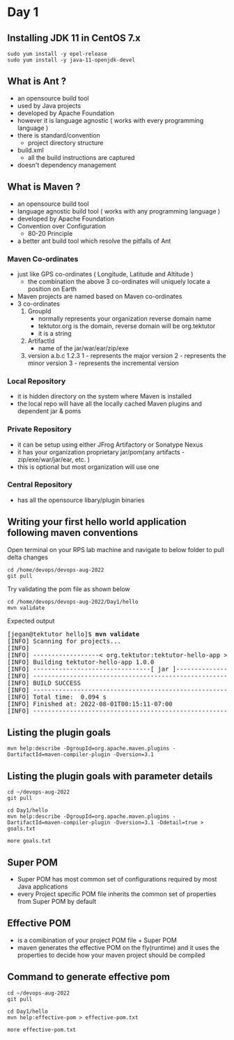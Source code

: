 # Day 1

## Installing JDK 11 in CentOS 7.x
```
sudo yum install -y epel-release
sudo yum install -y java-11-openjdk-devel
```

## What is Ant ?
- an opensource build tool
- used by Java projects
- developed by Apache Foundation
- however it is language agnostic ( works with every programming language )
- there is standard/convention 
  - project directory structure
- build.xml
  - all the build instructions are captured
- doesn't dependency management 

## What is Maven ?
- an opensource build tool
- language agnostic build tool ( works with any programming language )
- developed by Apache Foundation
- Convention over Configuration
    - 80-20 Principle
- a better ant build tool which resolve the pitfalls of Ant

### Maven Co-ordinates
- just like GPS co-ordinates ( Longitude, Latitude and Altitude )   
   - the combination the above 3 co-ordinates will uniquely locate a position on Earth
- Maven projects are named based on Maven co-ordinates
- 3 co-ordinates
  1. GroupId 
     - normally represents your organization reverse domain name
     - tektutor.org is the domain, reverse domain will be org.tektutor
     - it is a string
  2. ArtifactId
     - name of the jar/war/ear/zip/exe
  3. version
     a.b.c
     1.2.3
     1 - represents the major version
     2 - represents the minor version
     3 - represents the incremental version 

### Local Repository
- it is hidden directory on the system where Maven is installed
- the local repo will have all the locally cached Maven plugins and dependent jar & poms

### Private Repository
- it can be setup using either JFrog Artifactory or Sonatype Nexus
- it has your organization proprietary jar/pom(any artifacts - zip/exe/war/jar/ear, etc. )
- this is optional but most organization will use one

### Central Repository
- has all the opensource libary/plugin binaries


## Writing your first hello world application following maven conventions

Open terminal on your RPS lab machine and navigate to below folder to pull delta changes
```
cd /home/devops/devops-aug-2022
git pull
```

Try validating the pom file as shown below
```
cd /home/devops/devops-aug-2022/Day1/hello
mvn validate
```

Expected output
<pre>
[jegan@tektutor hello]$ <b>mvn validate</b>
[INFO] Scanning for projects...
[INFO] 
[INFO] ------------------< org.tektutor:tektutor-hello-app >-------------------
[INFO] Building tektutor-hello-app 1.0.0
[INFO] --------------------------------[ jar ]---------------------------------
[INFO] ------------------------------------------------------------------------
[INFO] BUILD SUCCESS
[INFO] ------------------------------------------------------------------------
[INFO] Total time:  0.094 s
[INFO] Finished at: 2022-08-01T00:15:11-07:00
[INFO] ------------------------------------------------------------------------
</pre>

## Listing the plugin goals
```
mvn help:describe -DgroupId=org.apache.maven.plugins -DartifactId=maven-compiler-plugin -Dversion=3.1 
```

## Listing the plugin goals with parameter details
```
cd ~/devops-aug-2022
git pull

cd Day1/hello
mvn help:describe -DgroupId=org.apache.maven.plugins -DartifactId=maven-compiler-plugin -Dversion=3.1 -Ddetail=true > goals.txt

more goals.txt
```

## Super POM
- Super POM has most common set of configurations required by most Java applications
- every Project specific POM file inherits the common set of properties from Super POM by default

## Effective POM
- is a comibination of your project POM file + Super POM
- maven generates the effective POM on the fly(runtime) and it uses the properties to decide how your maven project should be compiled

## Command to generate effective pom
```
cd ~/devops-aug-2022
git pull

cd Day1/hello
mvn help:effective-pom > effective-pom.txt

more effective-pom.txt
```
